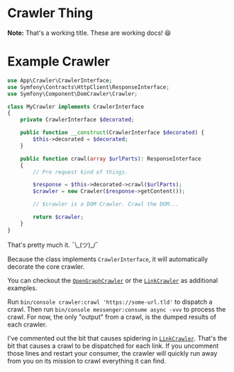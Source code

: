 # Crawler Thing

**Note:** That's a working title. These are working docs! :laughing: 

# Example Crawler
```php
use App\Crawler\CrawlerInterface;
use Symfony\Contracts\HttpClient\ResponseInterface;
use Symfony\Component\DomCrawler\Crawler;

class MyCrawler implements CrawlerInterface
{
    private CrawlerInterface $decorated;

    public function __construct(CrawlerInterface $decorated) {
        $this->decorated = $decorated;    
    }

    public function crawl(array $urlParts): ResponseInterface
    {
        // Pre request kind of things.

        $response = $this->decorated->crawl($urlParts);
        $crawler = new Crawler($response->getContent());

        // $crawler is a DOM Crawler. Crawl the DOM...

        return $crawler;
    }
}
```

That's pretty much it. ¯\\\_(ツ)_/¯

Because the class implements `CrawlerInterface`, it will automatically
decorate the core crawler.

You can checkout the [`OpenGraphCrawler`](src/Crawler/OpenGraphCrawler.php)
or the [`LinkCrawler`](src/Crawler/LinkCrawler.php) as additional examples.

Run `bin/console crawler:crawl 'https://some-url.tld'` to dispatch
a crawl. Then run `bin/console messenger:consume async -vvv` to
process the crawl. For now, the only "output" from a crawl, is the
dumped results of each crawler. 

I've commented out the bit that causes spidering in
[`LinkCrawler`](src/Crawler/LinkCrawler.php#L56-L58). That's the bit
that causes a crawl to be dispatched for each link. If you uncomment
those lines and restart your consumer, the crawler will quickly run
away from you on its mission to crawl everything it can find.




